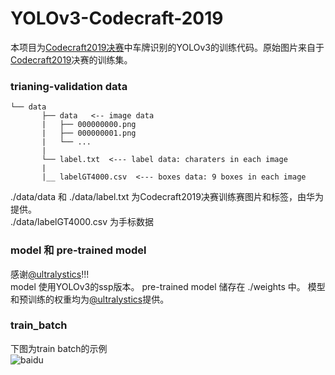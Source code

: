 # YOLOv3-Codecraft-2019

本项目为[Codecraft2019决赛](https://github.com/qiqihaer/CodeCraft-2019 "悬停显示")中车牌识别的YOLOv3的训练代码。原始图片来自于[Codecraft2019](https://codecraft.huawei.com "悬停显示")决赛的训练集。

### trianing-validation data

```plain
└── data
       ├── data   <-- image data
       |   ├── 000000000.png
       |   ├── 000000001.png
       |   └── ...
       |
       └── label.txt  <--- label data: charaters in each image
       |   
       |__ labelGT4000.csv  <--- boxes data: 9 boxes in each image

```

./data/data 和 ./data/label.txt 为Codecraft2019决赛训练赛图片和标签，由华为提供。<br>
./data/labelGT4000.csv 为手标数据

### model 和 pre-trained model

感谢[@ultralystics](https://github.com/ultralytics/yolov3)!!!<br>
model 使用YOLOv3的ssp版本。 pre-trained model 储存在 ./weights 中。
模型和预训练的权重均为[@ultralystics](https://github.com/ultralytics/yolov3)提供。


### train_batch
下图为train batch的示例<br>
![baidu](https://github.com/qiqihaer/YOLOv3-Codecraft-2019/train_batch0.jpg)


